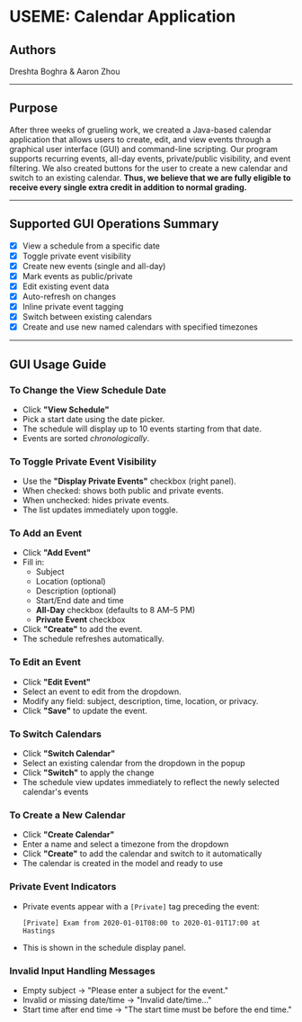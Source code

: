 # USEME: Calendar Application

## Authors

Dreshta Boghra & Aaron Zhou

---

## Purpose

After three weeks of grueling work, we created a Java-based calendar application that allows users
to create, edit, and view events through a graphical user interface (GUI) and command-line
scripting. Our program supports recurring events, all-day events, private/public visibility, and
event filtering. We also created buttons for the user to create a new calendar and switch to an
existing calendar. **Thus, we believe that we are fully eligible to receive every single extra
credit in addition to normal grading.**

---

## Supported GUI Operations Summary

- [x] View a schedule from a specific date
- [x] Toggle private event visibility
- [x] Create new events (single and all-day)
- [x] Mark events as public/private
- [x] Edit existing event data
- [x] Auto-refresh on changes
- [x] Inline private event tagging
- [x] Switch between existing calendars
- [x] Create and use new named calendars with specified timezones

---

## GUI Usage Guide

### To Change the View Schedule Date

- Click **"View Schedule"**
- Pick a start date using the date picker.
- The schedule will display up to 10 events starting from that date.
- Events are sorted *chronologically*.

### To Toggle Private Event Visibility

- Use the **"Display Private Events"** checkbox (right panel).
- When checked: shows both public and private events.
- When unchecked: hides private events.
- The list updates immediately upon toggle.

### To Add an Event

- Click **"Add Event"**
- Fill in:
    - Subject
    - Location (optional)
    - Description (optional)
    - Start/End date and time
    - **All-Day** checkbox (defaults to 8 AM–5 PM)
    - **Private Event** checkbox
- Click **"Create"** to add the event.
- The schedule refreshes automatically.

### To Edit an Event

- Click **"Edit Event"**
- Select an event to edit from the dropdown.
- Modify any field: subject, description, time, location, or privacy.
- Click **"Save"** to update the event.

### To Switch Calendars

- Click **"Switch Calendar"**
- Select an existing calendar from the dropdown in the popup
- Click **"Switch"** to apply the change
- The schedule view updates immediately to reflect the newly selected calendar's events

### To Create a New Calendar

- Click **"Create Calendar"**
- Enter a name and select a timezone from the dropdown
- Click **"Create"** to add the calendar and switch to it automatically
- The calendar is created in the model and ready to use

### Private Event Indicators

- Private events appear with a `[Private]` tag preceding the event:
  ```
  [Private] Exam from 2020-01-01T08:00 to 2020-01-01T17:00 at Hastings
  ```
- This is shown in the schedule display panel.

### Invalid Input Handling Messages

- Empty subject → "Please enter a subject for the event."
- Invalid or missing date/time → "Invalid date/time..."
- Start time after end time → "The start time must be before the end time."